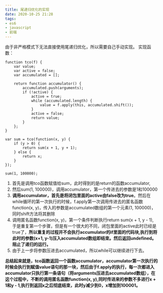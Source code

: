 ```yaml
---
title: 尾递归优化的实现
date: 2020-10-25 21:28
tags:
- es6
- javascript
- 前端
---
```


由于非严格模式下无法直接使用尾递归优化，所以需要自己手动实现。
实现函数：
```
function tco(f) {
    var value;
    var active = false;
    var accumulated = [];

    return function accumulator() {
        accumulated.push(arguments);
        if (!active) {
            active = true;
            while (accumulated.length) {
                value = f.apply(this, accumulated.shift());
            }
            active = false;
            return value;
        }
    };
}

var sum = tco(function(x, y) {
    if (y > 0) {
        return sum(x + 1, y + 1);
    } else {
        return x;
    }
});

sum(1, 100000);
```
1. 首先是调用tco函数赋值给sum，此时得到的是return的函数accumulator,
2. 然后sum(1, 100000)，调用accumulator，第一个传进去的参数是1和100000
3. **调用accumulator，首先是将闭包里面的active由false改为true**。然后在while循环的第一次执行的时候，f.apply第一次调用传进去的匿名函数function(x, y)，传入的参数是accumulated数组的第一个元素(1, 100000)，同时shift方法将其删除
4. 调用匿名函数function(x, y)，第一个条件判断执行return sum(x + 1, y - 1), 于是重复第一个步骤，但是有一个很大的不同，闭包里面的active此时已经是true了，**所以重复的过程并不会执行accumulator的if里面的代码块,执行到将此时的参数(x+1, y-1)压入accumulated数组即结束。然后返回undefined。阻止了递归的运行。**
5. 由于上一步将参数压进去accumulated，所以while可以继续进行下去。

**总结起来就是，tco函数返回一个函数accumulator，accumulator第一次执行的时候会执行到赋值value语句的那一块，然后由于f.apply的执行，每一次都进入accumulator只执行第一条语句（将arguments压进去accumulated数组），在这个过程中，不断的调用匿名函数function(x, y),同时传进来的参数不多进行x + 1和y - 1,执行到返回x之后彻底结束，此时y减少到0，x增加到100001。**